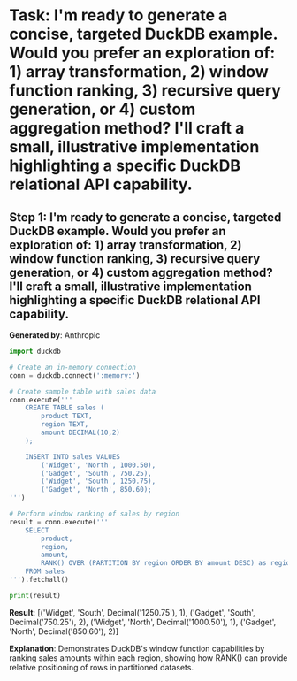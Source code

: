 # Task: I'm ready to generate a concise, targeted DuckDB example. Would you prefer an exploration of: 1) array transformation, 2) window function ranking, 3) recursive query generation, or 4) custom aggregation method? I'll craft a small, illustrative implementation highlighting a specific DuckDB relational API capability.

## Step 1: I'm ready to generate a concise, targeted DuckDB example. Would you prefer an exploration of: 1) array transformation, 2) window function ranking, 3) recursive query generation, or 4) custom aggregation method? I'll craft a small, illustrative implementation highlighting a specific DuckDB relational API capability.

**Generated by**: Anthropic

```python
import duckdb

# Create an in-memory connection
conn = duckdb.connect(':memory:')

# Create sample table with sales data
conn.execute('''
    CREATE TABLE sales (
        product TEXT,
        region TEXT,
        amount DECIMAL(10,2)
    );

    INSERT INTO sales VALUES
        ('Widget', 'North', 1000.50),
        ('Gadget', 'South', 750.25),
        ('Widget', 'South', 1250.75),
        ('Gadget', 'North', 850.60);
''')

# Perform window ranking of sales by region
result = conn.execute('''
    SELECT 
        product, 
        region, 
        amount,
        RANK() OVER (PARTITION BY region ORDER BY amount DESC) as regional_rank
    FROM sales
''').fetchall()

print(result)
```

**Result**: [('Widget', 'South', Decimal('1250.75'), 1), ('Gadget', 'South', Decimal('750.25'), 2), ('Widget', 'North', Decimal('1000.50'), 1), ('Gadget', 'North', Decimal('850.60'), 2)]

**Explanation**: Demonstrates DuckDB's window function capabilities by ranking sales amounts within each region, showing how RANK() can provide relative positioning of rows in partitioned datasets.
